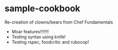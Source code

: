# sample-cookbook

Re-creation of clowns/bears from Chef Fundamentals
- Moar features!!!!!!!
- Testing syntax using knife!
- Testing rspec, foodcritic and rubocop!
